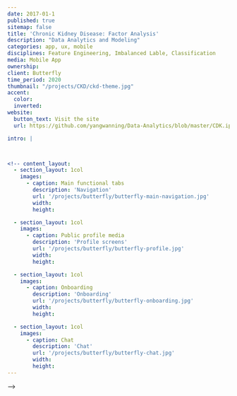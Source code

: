 ```yaml
---
date: 2017-01-1
published: true
sitemap: false
title: 'Chronic Kidney Disease: Factor Analysis' 
description: "Data Analytics and Modeling"
categories: app, ux, mobile
disciplines: Feature Engineering, Imbalanced Lable, Classification
media: Mobile App
ownership:
client: Butterfly
time_period: 2020
thumbnail: "/projects/CKD/ckd-theme.jpg"
accent:
  color:
  inverted:
website:
  button_text: Visit the site
  url: https://github.com/yangwanning/Data-Analytics/blob/master/CDK.ipynb

intro: |



<!-- content_layout:
  - section_layout: 1col
    images:
      - caption: Main functional tabs
        description: 'Navigation'
        url: '/projects/butterfly/butterfly-main-navigation.jpg'
        width:
        height:

  - section_layout: 1col
    images:
      - caption: Public profile media
        description: 'Profile screens'
        url: '/projects/butterfly/butterfly-profile.jpg'
        width:
        height:

  - section_layout: 1col
    images:
      - caption: Onboarding
        description: 'Onboarding'
        url: '/projects/butterfly/butterfly-onboarding.jpg'
        width:
        height:

  - section_layout: 1col
    images:
      - caption: Chat
        description: 'Chat'
        url: '/projects/butterfly/butterfly-chat.jpg'
        width:
        height:
---
```

 -->